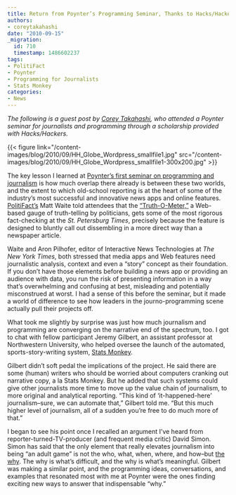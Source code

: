 ```yaml
---
title: Return from Poynter’s Programming Seminar, Thanks to Hacks/Hackers
authors:
- coreytakahashi
date: "2010-09-15"
_migration:
  id: 710
  timestamp: 1486602237
tags:
- PolitiFact
- Poynter
- Programming for Journalists
- Stats Monkey
categories:
- News
---
```


_The following is a guest post by [Corey Takahashi][1], who attended a Poynter seminar for journalists and programming through a scholarship provided with Hacks/Hackers._

{{< figure link="/content-images/blog/2010/09/HH\_Globe\_Wordpress\_smallfile1.jpg" src="/content-images/blog/2010/09/HH\_Globe\_Wordpress\_smallfile1-300x200.jpg" >}}

The key lesson I learned at [Poynter’s first seminar on programming and journalism][2] is how much overlap there already is between these two worlds, and the extent to which old-school reporting is at the heart of some of the industry’s most successful and innovative news apps and online features. [PolitiFact’s][3] Matt Waite told attendees that the [“Truth-O-Meter,”][4] a Web-based gauge of truth-telling by politicians, gets some of the most rigorous fact-checking at the _St. Petersburg Times_, precisely because the feature is designed to bluntly call out dissembling in a more direct way than a newspaper article.

Waite and Aron Pilhofer, editor of Interactive News Technologies at _The New York Times_, both stressed that media apps and Web features need journalistic analysis, context and even a “story” concept as their foundation. If you don’t have those elements before building a news app or providing an audience with data, you run the risk of presenting information in a way that’s overwhelming and confusing at best, misleading and potentially misconstrued at worst. I had a sense of this before the seminar, but it made a world of difference to see how leaders in the journo-programming scene actually pull their projects off.

What took me slightly by surprise was just how much journalism and programming are converging on the narrative end of the spectrum, too. I got to chat with fellow participant Jeremy Gilbert, an assistant professor at Northwestern University, who helped oversee the launch of the automated, sports-story-writing system, [Stats Monkey][5].

Gilbert didn’t soft pedal the implications of the project. He said there are some (human) writers who should be worried about computers cranking out narrative copy, a la Stats Monkey. But he added that such systems could give other journalists more time to move up the value chain of journalism, to more original and analytical reporting. “This kind of ‘it-happened-here’ journalism&#8211;sure, we can automate that,” Gilbert told me. “But this much higher level of journalism, all of a sudden you’re free to do much more of that.”

I began to see his point once I recalled an argument I&#8217;ve heard from reporter-turned-TV-producer (and frequent media critic) David Simon. Simon has said that the only element that really elevates journalism into being “an adult game” is not the who, what, when, where, and how&#8211;but [the why][6]. The why is what&#8217;s difficult, and the why is what&#8217;s meaningful. Gilbert was making a similar point, and the programming ideas, conversations, and examples that resonated most with me at Poynter were the ones finding exciting new ways to answer that indispensable &#8220;why.&#8221;

 [1]: http://coreytakahashi.wordpress.com/
 [2]: http://www.poynter.org/seminar/seminar.asp?id=5242
 [3]: http://politifact.com/
 [4]: http://politifact.com/truth-o-meter/statements/
 [5]: http://infolab.northwestern.edu/projects/stats-monkey/
 [6]: http://www.cjr.org/cjr_podcast_the_wires_david_si.php